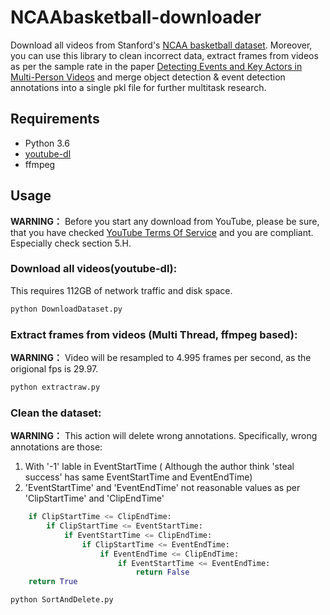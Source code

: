 # NCAAbasketball-downloader
Download all videos from Stanford's [NCAA basketball dataset](http://basketballattention.appspot.com/). Moreover, you can use this library to clean incorrect data, extract frames from videos as per the sample rate in the paper [Detecting Events and Key Actors in Multi-Person Videos](https://arxiv.org/abs/1511.02917) and merge object detection & event detection annotations into a single pkl file for further multitask research.

## Requirements
- Python 3.6
- [youtube-dl](https://github.com/ytdl-org/youtube-dl)
- ffmpeg

## Usage

**WARNING：** Before you start any download from YouTube, please be sure, that you have checked [YouTube Terms Of Service](https://www.youtube.com/static?template=terms) and you are compliant. Especially check section 5.H.  

### Download all videos(youtube-dl):
This requires 112GB of network traffic and disk space.  
```python
python DownloadDataset.py
```
  
### Extract frames from videos (Multi Thread, ffmpeg based):
**WARNING：** Video will be resampled to 4.995 frames per second, as the origional fps is 29.97.  
```python
python extractraw.py
```

### Clean the dataset:
**WARNING：** This action will delete wrong annotations. Specifically, wrong annotations are those:
1. With '-1' lable in EventStartTime ( Although the author think 'steal success' has same EventStartTime and EventEndTime)
2. 'EventStartTime' and 'EventEndTime' not reasonable values as per 'ClipStartTime' and 'ClipEndTime'  
```python
    if ClipStartTime <= ClipEndTime:
        if ClipStartTime <= EventStartTime:
            if EventStartTime <= ClipEndTime:
                if ClipStartTime <= EventEndTime:
                    if EventEndTime <= ClipEndTime:
                        if EventStartTime <= EventEndTime:
                            return False
    return True
```
```python
python SortAndDelete.py
```
